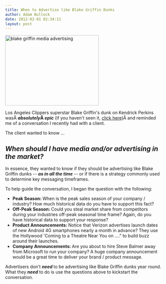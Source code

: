 ```yaml
---
title: When to Advertise like Blake Griffin Dunks
author: Adam Bullock
date: 2012-02-01 02:34:11
layout: post
---
```

<img class="size-medium wp-image-398 alignleft" title="blake griffin" src="http://mkgmediagroup.com/wp-content/uploads/2012/02/blake-griffin-300x225.png" alt="blake griffin media advertising" width="300" height="225" />

Los Angeles Clippers superstar Blake Griffin's dunk on Kendrick Perkins wasÂ <strong><em>absolutely</em>Â <em>epic</em></strong> (if you haven't seen it, <a href="http://www.youtube.com/watch?v=AbyOevVAYQI" target="_blank">click here)</a>Â and reminded me of a conversation I recently had with a client.

The client wanted to know ...
<h2 style="text-align: left;"><em>When should I have media and/or advertising in the market?</em></h2>
In essence, they wanted to know if they should be advertising like Blake Griffin dunks -- <strong><em>as in all the time</em></strong> -- or if there is a strategy commonly used to determine key messaging timeframes.

To help guide the conversation, I began the question with the following:
<ul>
	<li><strong>Peak Season: </strong>When is the peak sales season of your company / industry? How much historical data do you have to support this fact?</li>
	<li><strong>Off-Peak Season: </strong>Could you steal market share from competitors during your industries off-peak seasonal time frame? Again, do you have historical data to support your response?</li>
	<li><strong>Product Announcements: </strong>Notice that Verizon advertises launch dates of new Android 4G smartphones nearly a month in advance? They use the Hollywood 'Coming to a Theatre Near You on ...." to build buzz around their launches.</li>
	<li><strong>Company Announcements: </strong>Are you about to hire Steve Balmer away from Microsoft to run your company? A huge company announcement would be a great time to deliver your brand / product message.</li>
</ul>
Advertisers don't <em><strong>need </strong></em>to be advertising like Blake Griffin dunks year round. What they <strong><em>need</em></strong> to do is use the questions above to kickstart the conversation.
